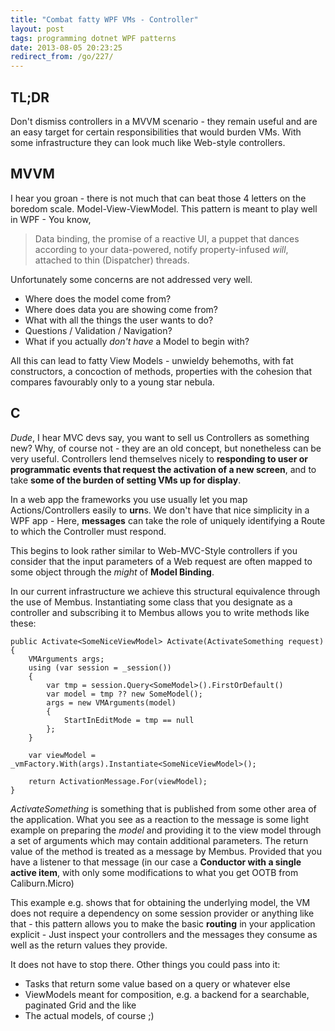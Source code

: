 ```yaml
---
title: "Combat fatty WPF VMs - Controller"
layout: post
tags: programming dotnet WPF patterns
date: 2013-08-05 20:23:25
redirect_from: /go/227/
---
```


## TL;DR
Don't dismiss controllers in a MVVM scenario - they remain useful and are an easy target for certain responsibilities that would burden VMs. With some infrastructure they can look much like Web-style controllers.

## MVVM

I hear you groan - there is not much that can beat those 4 letters on the boredom scale. Model-View-ViewModel.
This pattern is meant to play well in WPF - You know, 

> Data binding, the promise of a reactive UI, 
> a puppet that dances according to your data-powered, notify property-infused _will_, 
> attached to thin (Dispatcher) threads.

Unfortunately some concerns are not addressed very well.

* Where does the model come from?
* Where does data you are showing come from?
* What with all the things the user wants to do?
* Questions / Validation / Navigation?
* What if you actually _don't have_ a Model to begin with?

All this can lead to fatty View Models - unwieldy behemoths, with fat constructors, a concoction of methods, properties with the cohesion that compares favourably only to a young star nebula.

## C

_Dude_, I hear MVC devs say, you want to sell us Controllers as something new? Why, of course not - they are an old concept, but nonetheless can be very useful. Controllers lend themselves nicely to **responding to user or programmatic events that request the activation of a new screen**, and to take **some of the burden of setting VMs up for display**.

In a web app the frameworks you use usually let you map Actions/Controllers easily to **urn**s. We don't have that nice simplicity in a WPF app - Here, **messages** can take the role of uniquely identifying a Route to which the Controller must respond.

This begins to look rather similar to Web-MVC-Style controllers if you consider that the input parameters of a Web request are often mapped to some object through the *might* of **Model Binding**.

In our current infrastructure we achieve this structural equivalence through the use of Membus. Instantiating some class that you designate as a controller and subscribing it to Membus allows you to write methods like these:

	public Activate<SomeNiceViewModel> Activate(ActivateSomething request)
	{
	    VMArguments args;
	    using (var session = _session())
	    {
			var tmp = session.Query<SomeModel>().FirstOrDefault()
	        var model = tmp ?? new SomeModel();
	        args = new VMArguments(model)
	        {
	            StartInEditMode = tmp == null
	        };
	    }
	    
	    var viewModel = _vmFactory.With(args).Instantiate<SomeNiceViewModel>();
	
	    return ActivationMessage.For(viewModel);
	}


_ActivateSomething_ is something that is published from some other area of the application. What you see as a reaction to the message is some light example on preparing the *model* and providing it to the view model through a set of arguments which may contain additional parameters. The return value of the method is treated as a message by Membus. Provided that you have a listener to that message (in our case a **Conductor with a single active item**, with only some modifications to what you get OOTB from Caliburn.Micro)

This example e.g. shows that for obtaining the underlying model, the VM does not require a dependency on some session provider or anything like that - this pattern allows you to make the basic **routing** in your application explicit - Just inspect your controllers and the messages they consume as well as the return values they provide. 

It does not have to stop there. Other things you could pass into it:

* Tasks that return some value based on a query or whatever else
* ViewModels meant for composition, e.g. a backend for a searchable, paginated Grid and the like
* The actual models, of course ;)
